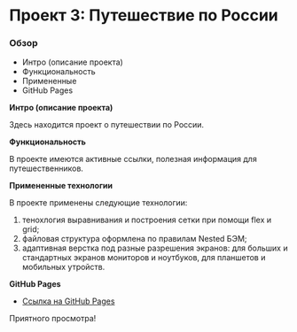 # Проект 3: Путешествие по России

### Обзор
* Интро (описание проекта)
* Функциональность
* Примененные
* GitHub Pages

**Интро (описание проекта)**

Здесь находится проект о путешествии по России.

**Функциональность**

В проекте имеются активные ссылки, полезная информация для путешественников.

**Примененные технологии**

В проекте применены следующие технологии:
1. тенохлогия выравнивания и построения сетки при помощи flex и grid;
2. файловая структура оформлена по правилам Nested БЭМ;
3. адаптивная верстка под разные разрешения экранов: для больших и стандартных экранов мониторов и ноутбуков, для планшетов и мобильных утройств.

**GitHub Pages**

* [Ссылка на GitHub Pages](https://tatyanagolendukhina.github.io/russian-travel/index.html)


Приятного просмотра!

